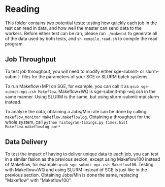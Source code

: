 # Reading
This folder contains two potential tests: testing how quickly each job in the test can read in data,
and how well the master can send data to the workers. Before either test can be ran, please run `./makedat`
to generate all of the data used by both tests, and `sh compile_read.sh` to compile the read program.

## Job Throughput
To test job throughput, you will need to modify either sge-submit- or slurm-submit- files for the parameters
of your SGE or SLURM batch systems.

To run Makeflow+MPI on SGE, for example, you can call it as `qsub sge-submit-mpi.csh Makeflow`. Makeflow+WQ
is sge-submit-mpi-wq.csh in the same manner. Using SLURM is the same, but using slurm-submit-mpi.slurm instead.

To analyze the data, obtaining a Jobs/Min rate can be done by calling `makeflow_monitor Makeflow.makeflowlog`.
Obtaining a throughput for the whole system, call `python histogram-timings.py times.hist Makeflow.makeflowlog out*`

## Data Delivery
To test the impact of having to deliver unique data to each job, you can test in a similar fasion as the previous
secion, except using Makeflow100 instead of Makeflow, for example: `qsub sge-submit-mpi.csh Makeflow100`. Testing
with Makeflow+WQ and using SLURM instead of SGE is just like in the previous section. Obtaining Jobs/Min is done
the same, replacing "Makeflow" with "Makeflow100".
